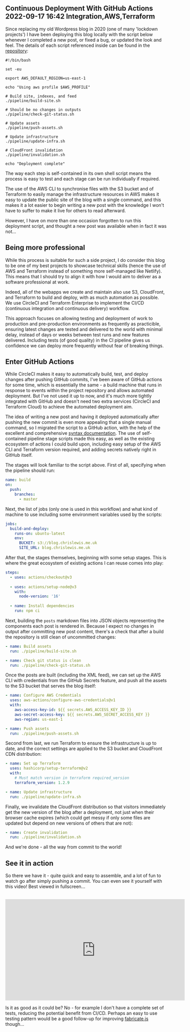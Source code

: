 Continuous Deployment With GitHub Actions
2022-09-17 16:42
Integration,AWS,Terraform
---

Since replacing my old Wordpress blog in 2020 (one of many 'lockdown projects')
I have been deploying this blog locally with the script below whenever I
completed a new post, or fixed a bug, or updated the look and feel.
The details of each script referenced inside can be found in the
[repository](https://github.com/c-d-lewis/blog):

```shell
#!/bin/bash

set -eu

export AWS_DEFAULT_REGION=us-east-1

echo "Using aws profile $AWS_PROFILE"

# Build site, indexes, and feed
./pipeline/build-site.sh

# Should be no changes in outputs
./pipeline/check-git-status.sh

# Update assets
./pipeline/push-assets.sh

# Update infrastructure
./pipeline/update-infra.sh

# CloudFront invalidation
./pipeline/invalidation.sh

echo "Deployment complete"
```

The way each step is self-contained in its own shell script means the process
is easy to test and each stage can be run individually if required.

The use of the AWS CLI to synchronise files with the S3 bucket and of Terraform
to easily manage the infrastructure resources in AWS makes it easy
to update the public site of the blog with a single command, and this makes it
a lot easier to begin writing a new post with the knowledge I won't have to
suffer to make it live for others to read afterward.

However, I have on more than one occasion forgotten to run this deployment
script, and thought a new post was available when in fact it was not...

## Being more professional

While this process is suitable for such a side project, I do consider this
blog to be one of my best projects to showcase technical skills (hence the use
of AWS and Terraform instead of something more self-managed like Netlify). This
means that I should try to align it with how I would aim to deliver as a
software professional at work.

Indeed, all of the webapps we create and maintain also use S3, CloudFront, and
Terraform to build and deploy, with as much automation as possible. We use
CircleCI and Terraform Enterprise to implement the CI/CD (continuous integration
and continuous delivery) workflow.

This approach focuses on allowing testing and deployment of work to production
and pre-production environments as frequently as practicible, ensuring latest
changes are tested and delivered to the world with minimal delay, instead of
days or weeks between test runs and new features delivered. Including tests
(of good quality) in the CI pipeline gives us confidence we can deploy more
frequently without fear of breaking things.

## Enter GitHub Actions

While CircleCI makes it easy to automatically build, test, and deploy changes
after pushing GitHub commits, I've been aware of GitHub actions for some time,
which is essentially the same - a build machine that runs in response to events
within the project repository and allows automated deployment. But I've not used
it up to now, and it's much more tightly integrated with GitHub and doesn't need
two extra services (CircleCI and Terraform Cloud) to achieve the automated
deployment aim.

The idea of writing a new post and having it deployed automatically after
pushing the new commit is even more appealing that a single manual command, so
I migrated the script to a GitHub action, with the help of the excellent and
comprehensive
[syntax documentation](https://docs.github.com/en/actions/using-workflows/workflow-syntax-for-github-actions).
The use of self-contained pipeline stage scripts made this easy, as well as the
existing ecosystem of actions I could build upon, including easy setup of the
AWS CLI and Terraform version required, and adding secrets natively right
in GitHub itself.

The stages will look familiar to the script above. First of all, specifying
when the pipeline should run:

```yaml
name: build
on:
  push:
    branches:
      - master
```

Next, the list of jobs (only one is used in this workflow) and what kind of
machine to use including some environment variables used by the scripts:

```yaml
jobs:
  build-and-deploy:
    runs-on: ubuntu-latest
    env:
      BUCKET: s3://blog.chrislewis.me.uk
      SITE_URL: blog.chrislewis.me.uk
```

After that, the stages themselves, beginning with some setup stages. This is
where the great ecosystem of existing actions I can reuse comes into play:

```yaml
steps:
  - uses: actions/checkout@v3
  
  - uses: actions/setup-node@v3
    with:
      node-version: '16'
  
  - name: Install dependencies
    run: npm ci
```

Next, building the <code>posts</code> markdown files into JSON objects
representing the components each post is rendered in. Because I expect no
changes in output after committing new post content, there's a check that after
a build the repository is still clean of uncommitted changes:

```yaml
- name: Build assets
  run: ./pipeline/build-site.sh

- name: Check git status is clean
  run: ./pipeline/check-git-status.sh
```

Once the posts are built (including the XML feed), we can set up the AWS CLI
with credentials from the GitHub Secrets feature, and push all the assets to
the S3 bucket that serves the blog itself:

```yaml
- name: Configure AWS Credentials
  uses: aws-actions/configure-aws-credentials@v1
  with:
    aws-access-key-id: ${{ secrets.AWS_ACCESS_KEY_ID }}
    aws-secret-access-key: ${{ secrets.AWS_SECRET_ACCESS_KEY }}
    aws-region: us-east-1

- name: Push assets
  run: ./pipeline/push-assets.sh
```

Second from last, we run Terraform to ensure the infrastructure is up to date,
and the correct settings are applied to the S3 bucket and CloudFront CDN
distribution:

```yaml
- name: Set up Terraform
  uses: hashicorp/setup-terraform@v2
  with:
    # Must match version in terraform required_version
    terraform_version: 1.2.9

- name: Update infrastructure
  run: ./pipeline/update-infra.sh
```

Finally, we invalidate the CloudFront distribution so that visitors immediately
get the new version of the blog after a deployment, not just when their
browser cache expires (which could get messy if only some files are updated but
depend on new versions of others that are not):

```yaml
- name: Create invalidation
  run: ./pipeline/invalidation.sh
```

And we're done - all the way from commit to the world!

## See it in action

So there we have it - quite quick and easy to assemble, and a lot of fun to
watch go after simply pushing a commit. You can even see it yourself with this
video! Best viewed in fullscreen...

<br/>

<iframe width="560" height="315" src="https://www.youtube.com/embed/493bt2Zi1MY" title="YouTube video player" frameborder="0" allow="accelerometer; autoplay; clipboard-write; encrypted-media; gyroscope; picture-in-picture" allowfullscreen></iframe>

Is it as good as it could be? No - for example I don't have a complete set of
tests, reducing the potential benefit from CI/CD. Perhaps an easy to use testing
pattern would be a good follow-up for improving
[fabricate.js](https://github.com/c-d-lewis/fabricate.js) though...
